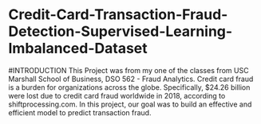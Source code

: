# Credit-Card-Transaction-Fraud-Detection-Supervised-Learning-Imbalanced-Dataset

#INTRODUCTION
This Project was from my one of the classes from USC Marshall School of Business, DSO 562 - Fraud Analytics. Credit card fraud is a burden for organizations across the globe. Specifically, $24.26 billion were lost due to credit card fraud worldwide in 2018, according to shiftprocessing.com. In this project, our goal was to build an effective and efficient model to predict transaction fraud.
